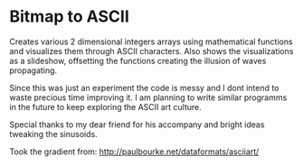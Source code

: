 # Bitmap to ASCII

Creates various 2 dimensional integers arrays using mathematical functions and visualizes them through ASCII characters. Also shows the visualizations as a slideshow, offsetting the functions creating the illusion of waves propagating.


Since this was just an experiment the code is messy and I dont intend to waste precious time improving it. I am planning to write similar programms in the future to keep exploring the ASCII art culture.

Special thanks to my dear friend for his accompany and bright ideas tweaking the sinusoids.

Took the gradient from: http://paulbourke.net/dataformats/asciiart/